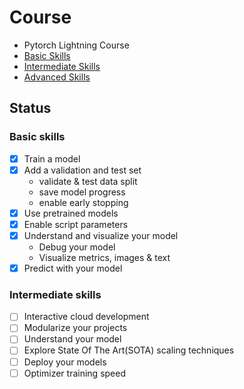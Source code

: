 # Course
- Pytorch Lightning Course
- [Basic Skills](https://lightning.ai/docs/pytorch/stable/levels/core_skills.html)
- [Intermediate Skills](https://lightning.ai/docs/pytorch/stable/levels/intermediate.html)
- [Advanced Skills](https://lightning.ai/docs/pytorch/stable/levels/advanced.html)

## Status
### Basic skills
- [x] Train a model
- [x] Add a validation and test set
    - validate & test data split
    - save model progress
    - enable early stopping
- [x] Use pretrained models
- [x] Enable script parameters
- [x] Understand and visualize your model
    - Debug your model
    - Visualize metrics, images & text
- [x] Predict with your model

### Intermediate skills
- [ ] Interactive cloud development
- [ ] Modularize your projects
- [ ] Understand your model
- [ ] Explore State Of The Art(SOTA) scaling techniques
- [ ] Deploy your models
- [ ] Optimizer training speed 
